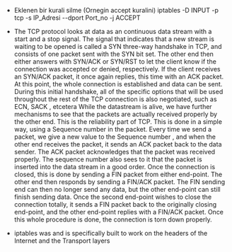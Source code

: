 * Eklenen bir kurali silme (Ornegin accept kuralini)
iptables -D INPUT -p  tcp -s IP_Adresi --dport Port_no -j ACCEPT 
* The TCP protocol looks at data as an continuous data stream with a
start and a stop signal. The signal that indicates that a new stream is
waiting to be opened is called a SYN three-way handshake in TCP, and
consists of one packet sent with the SYN bit set. The other end then
either answers with SYN/ACK or SYN/RST to let the client know if the
connection was accepted or denied, respectively. If the client receives
an SYN/ACK packet, it once again replies, this time with an ACK
packet. At this point, the whole connection is established and data can
be sent. During this initial handshake, all of the specific options that will
be used throughout the rest of the TCP connection is also negotiated,
such as ECN, SACK , etcetera
While the datastream is alive, we have further mechanisms to see that
the packets are actually received properly by the other end. This is the
reliability part of TCP. This is done in a simple way, using a Sequence
number in the packet. Every time we send a packet, we give a new
value to the Sequence number , and when the other end receives the
packet, it sends an ACK packet back to the data sender. The ACK
packet acknowledges that the packet was received properly. The
sequence number also sees to it that the packet is inserted into the
data stream in a good order.
Once the connection is closed, this is done by sending a FIN packet
from either end-point. The other end then responds by sending a
FIN/ACK packet. The FIN sending end can then no longer send any
data, but the other end-point can still finish sending data. Once the
second end-point wishes to close the connection totally, it sends a FIN
packet back to the originally closing end-point, and the other end-point
replies with a FIN/ACK packet. Once this whole procedure is done, the
connection is torn down properly.

* iptables was and is specifically built  to work on the headers of the
Internet and the Transport layers

